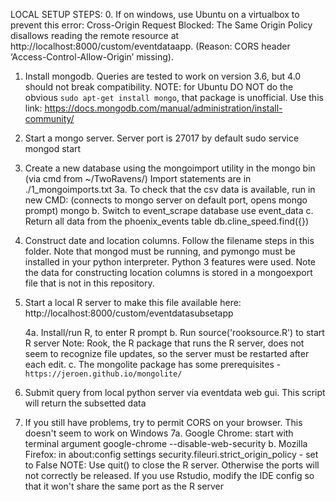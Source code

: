 LOCAL SETUP STEPS:
0. If on windows, use Ubuntu on a virtualbox to prevent this error:
      Cross-Origin Request Blocked: The Same Origin Policy disallows reading the remote resource at http://localhost:8000/custom/eventdataapp. (Reason: CORS header ‘Access-Control-Allow-Origin’ missing).

1. Install mongodb. Queries are tested to work on version 3.6, but 4.0 should not break compatibility.
    NOTE: for Ubuntu DO NOT do the obvious `sudo apt-get install mongo`, that package is unofficial. Use this link:
    https://docs.mongodb.com/manual/administration/install-community/

2. Start a mongo server. Server port is 27017 by default
     sudo service mongod start

3. Create a new database using the mongoimport utility in the mongo bin (via cmd from ~/TwoRavens/)
     Import statements are in ./1_mongoimports.txt
     3a. To check that the csv data is available, run in new CMD:
         (connects to mongo server on default port, opens mongo prompt)
           mongo
      b. Switch to event_scrape database
           use event_data
      c. Return all data from the phoenix_events table
           db.cline_speed.find({})

5. Construct date and location columns. Follow the filename steps in this folder.
     Note that mongod must be running, and pymongo must be installed in your python interpreter. Python 3 features were used.
     Note the data for constructing location columns is stored in a mongoexport file that is not in this repository.

6. Start a local R server to make this file available here:
     http://localhost:8000/custom/eventdatasubsetapp

     4a. Install/run R, to enter R prompt
      b. Run source('rooksource.R') to start R server
         Note: Rook, the R package that runs the R server, does not seem to recognize file updates,
               so the server must be restarted after each edit.
      c. The mongolite package has some prerequisites - `https://jeroen.github.io/mongolite/`

7. Submit query from local python server via eventdata web gui. This script will return the subsetted data

8. If you still have problems, try to permit CORS on your browser. This doesn't seem to work on Windows
     7a. Google Chrome: start with terminal argument
            google-chrome --disable-web-security
      b. Mozilla Firefox: in about:config settings
            security.fileuri.strict_origin_policy - set to False
NOTE: Use quit() to close the R server. Otherwise the ports will not correctly be released.
      If you use Rstudio, modify the IDE config so that it won't share the same port as the R server
